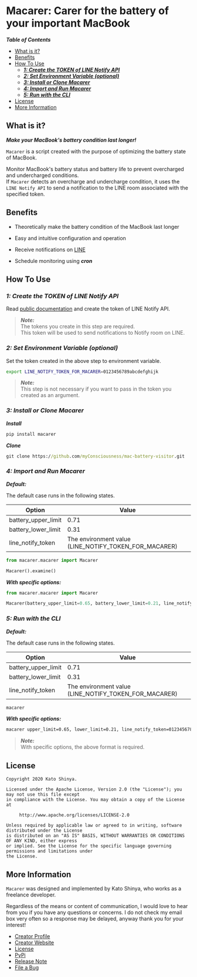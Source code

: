 # Macarer: Carer for the battery of your important MacBook

<!-- START doctoc generated TOC please keep comment here to allow auto update -->
<!-- DON'T EDIT THIS SECTION, INSTEAD RE-RUN doctoc TO UPDATE -->

**_Table of Contents_**

- [What is it?](#what-is-it)
- [Benefits](#benefits)
- [How To Use](#how-to-use)
  - [**_1: Create the TOKEN of LINE Notify API_**](#_1-create-the-token-of-line-notify-api_)
  - [**_2: Set Environment Variable (optional)_**](#_2-set-environment-variable-optional_)
  - [**_3: Install or Clone Macarer_**](#_3-install-or-clone-macarer_)
  - [**_4: Import and Run Macarer_**](#_4-import-and-run-macarer_)
  - [**_5: Run with the CLI_**](#_5-run-with-the-cli_)
- [License](#license)
- [More Information](#more-information)

<!-- END doctoc generated TOC please keep comment here to allow auto update -->

## What is it?

**_Make your MacBook's battery condition last longer!_**

`Macarer` is a script created with the purpose of optimizing the battery state of MacBook.

Monitor MacBook's battery status and battery life to prevent overcharged and undercharged conditions.</br>
If `Macarer` detects an overcharge and undercharge condition, it uses the `LINE Notify API` to send a notification to the LINE room associated with the specified token.

## Benefits

- Theoretically make the battery condition of the MacBook last longer

- Easy and intuitive configuration and operation

- Receive notifications on [LINE](https://line.me/en-US/)

- Schedule monitoring using **_cron_**

## How To Use

### **_1: Create the TOKEN of LINE Notify API_**

Read [public documentation](https://notify-bot.line.me/en/) and create the token of LINE Notify API.

> **_Note:_**</br>
> The tokens you create in this step are required.</br>
> This token will be used to send notifications to Notify room on LINE.

### **_2: Set Environment Variable (optional)_**

Set the token created in the above step to environment variable.

```sh
export LINE_NOTIFY_TOKEN_FOR_MACARER=0123456789abcdefghijk
```

> **_Note:_**</br>
> This step is not necessary if you want to pass in the token you created as an argument.

### **_3: Install or Clone Macarer_**

**_Install_**

```cmd
pip install macarer
```

**_Clone_**

```cmd
git clone https://github.com/myConsciousness/mac-battery-visitor.git
```

### **_4: Import and Run Macarer_**

**_Default:_**

The default case runs in the following states.

| Option              | Value                                                 |
| ------------------- | ----------------------------------------------------- |
| battery_upper_limit | 0.71                                                  |
| battery_lower_limit | 0.31                                                  |
| line_notify_token   | The environment value (LINE_NOTIFY_TOKEN_FOR_MACARER) |

```python
from macarer.macarer import Macarer

Macarer().examine()
```

**_With specific options:_**

```python
from macarer.macarer import Macarer

Macarer(battery_upper_limit=0.65, battery_lower_limit=0.21, line_notify_token='0123456789abcdefghijk').examine()
```

### **_5: Run with the CLI_**

**_Default:_**

The default case runs in the following states.

| Option              | Value                                                 |
| ------------------- | ----------------------------------------------------- |
| battery_upper_limit | 0.71                                                  |
| battery_lower_limit | 0.31                                                  |
| line_notify_token   | The environment value (LINE_NOTIFY_TOKEN_FOR_MACARER) |

```sh
macarer
```

**_With specific options:_**

```sh
macarer upper_limit=0.65, lower_limit=0.21, line_notify_token=0123456789abcdefghijk
```

> **_Note:_**</br>
> With specific options, the above format is required.

## License

```license
Copyright 2020 Kato Shinya.

Licensed under the Apache License, Version 2.0 (the "License"); you may not use this file except
in compliance with the License. You may obtain a copy of the License at

     http://www.apache.org/licenses/LICENSE-2.0

Unless required by applicable law or agreed to in writing, software distributed under the License
is distributed on an "AS IS" BASIS, WITHOUT WARRANTIES OR CONDITIONS OF ANY KIND, either express
or implied. See the License for the specific language governing permissions and limitations under
the License.
```

## More Information

`Macarer` was designed and implemented by Kato Shinya, who works as a freelance developer.

Regardless of the means or content of communication, I would love to hear from you if you have any questions or concerns. I do not check my email box very often so a response may be delayed, anyway thank you for your interest!

- [Creator Profile](https://github.com/myConsciousness)
- [Creator Website](https://myconsciousness.github.io/)
- [License](https://github.com/myConsciousness/mac-battery-visitor/blob/master/LICENSE)
- [PyPi](https://pypi.org/project/macarer/)
- [Release Note](https://pypi.org/project/macarer/#history)
- [File a Bug](https://github.com/myConsciousness/mac-battery-visitor/issues)
